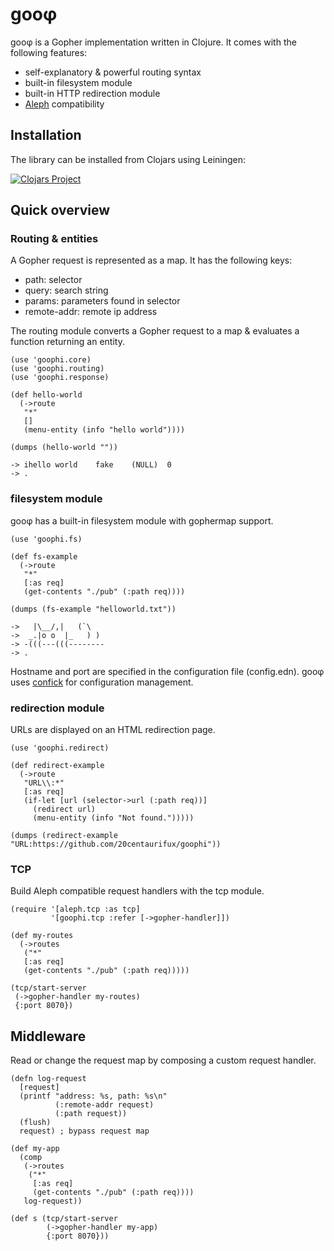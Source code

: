 # gooφ

gooφ is a Gopher implementation written in Clojure. It comes with the following features:

* self-explanatory & powerful routing syntax
* built-in filesystem module
* built-in HTTP redirection module
* [Aleph](https://github.com/aleph-io/aleph) compatibility

## Installation

The library can be installed from Clojars using Leiningen:

[![Clojars Project](http://clojars.org/zcfux/goophi/latest-version.svg)](https://clojars.org/zcfux/goophi)

## Quick overview

### Routing & entities

A Gopher request is represented as a map. It has the following keys:

* path: selector
* query: search string
* params: parameters found in selector
* remote-addr: remote ip address

The routing module converts a Gopher request to a map & evaluates a function returning an entity.

	(use 'goophi.core)
	(use 'goophi.routing)
	(use 'goophi.response)

	(def hello-world
	  (->route
	   "*"
	   []
	   (menu-entity (info "hello world"))))

	(dumps (hello-world ""))

	-> ihello world    fake    (NULL)  0
	-> .

### filesystem module

gooφ has a built-in filesystem module with gophermap support.

	(use 'goophi.fs)

	(def fs-example
	  (->route
	   "*"
	   [:as req]
	   (get-contents "./pub" (:path req))))

	(dumps (fs-example "helloworld.txt"))

	->   |\__/,|   (`\
	->  _.|o o  |_   ) )
	-> -(((---(((--------
	-> .

Hostname and port are specified in the configuration file (config.edn).
gooφ uses [confick](https://github.com/20centaurifux/confick) for configuration
management.

### redirection module

URLs are displayed on an HTML redirection page.

	(use 'goophi.redirect)

	(def redirect-example
	  (->route
	   "URL\\:*"
	   [:as req]
	   (if-let [url (selector->url (:path req))]
	     (redirect url)
	     (menu-entity (info "Not found.")))))

	(dumps (redirect-example "URL:https://github.com/20centaurifux/goophi"))

### TCP

Build Aleph compatible request handlers with the tcp module.

	(require '[aleph.tcp :as tcp]
	         '[goophi.tcp :refer [->gopher-handler]])

	(def my-routes
	  (->routes
	   ("*"
	   [:as req]
	   (get-contents "./pub" (:path req)))))

	(tcp/start-server
	 (->gopher-handler my-routes)
	 {:port 8070})

## Middleware

Read or change the request map by composing a custom request handler.

	(defn log-request
	  [request]
	  (printf "address: %s, path: %s\n"
	          (:remote-addr request)
	          (:path request))
	  (flush)
	  request) ; bypass request map

	(def my-app
	  (comp
	   (->routes
	    ("*"
	     [:as req]
	     (get-contents "./pub" (:path req))))
	   log-request))

	(def s (tcp/start-server
	        (->gopher-handler my-app)
	        {:port 8070}))
